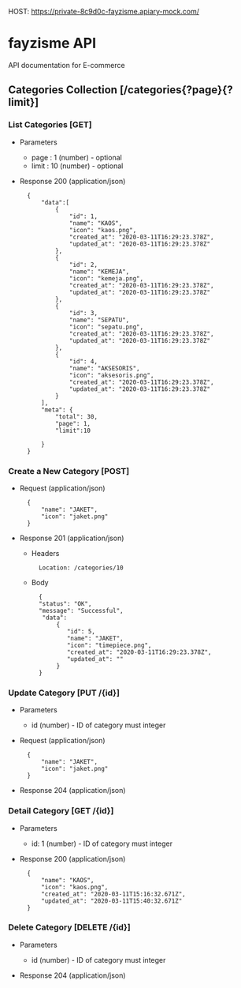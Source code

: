 HOST: https://private-8c9d0c-fayzisme.apiary-mock.com/
# fayzisme API

API documentation for E-commerce 

## Categories Collection [/categories{?page}{?limit}]
### List Categories [GET]

+ Parameters
    + page : 1 (number) - optional
    + limit : 10 (number) - optional


+ Response 200 (application/json)

        {
            "data":[
                {
                    "id": 1,
                    "name": "KAOS",
                    "icon": "kaos.png",
                    "created_at": "2020-03-11T16:29:23.378Z",
                    "updated_at": "2020-03-11T16:29:23.378Z"
                },
                {
                    "id": 2,
                    "name": "KEMEJA",
                    "icon": "kemeja.png",
                    "created_at": "2020-03-11T16:29:23.378Z",
                    "updated_at": "2020-03-11T16:29:23.378Z"
                },
                {
                    "id": 3,
                    "name": "SEPATU",
                    "icon": "sepatu.png",
                    "created_at": "2020-03-11T16:29:23.378Z",
                    "updated_at": "2020-03-11T16:29:23.378Z"
                },
                {
                    "id": 4,
                    "name": "AKSESORIS",
                    "icon": "aksesoris.png",
                    "created_at": "2020-03-11T16:29:23.378Z",
                    "updated_at": "2020-03-11T16:29:23.378Z"
                }
            ],
            "meta": {
                "total": 30,
                "page": 1,
                "limit":10
                
            }
        }


### Create a New Category [POST]

+ Request (application/json)

        {
            "name": "JAKET",
            "icon": "jaket.png"
        }

+ Response 201 (application/json)

    + Headers

            Location: /categories/10

    + Body

            {
            "status": "OK",
            "message": "Successful",
             "data":
                 {
                    "id": 5,
                    "name": "JAKET",
                    "icon": "timepiece.png",
                    "created_at": "2020-03-11T16:29:23.378Z",
                    "updated_at": ""
                 }
            }

### Update Category [PUT /{id}]

+ Parameters
    + id (number) - ID of category must integer

+ Request (application/json)

        {
            "name": "JAKET",
            "icon": "jaket.png"
        }

+ Response 204 (application/json)


### Detail Category [GET /{id}]

+ Parameters
    + id: 1 (number) - ID of category must integer

+ Response 200 (application/json)

        {
            "name": "KAOS",
            "icon": "kaos.png",
            "created_at": "2020-03-11T15:16:32.671Z",
            "updated_at": "2020-03-11T15:40:32.671Z"
        }

### Delete Category [DELETE /{id}]

+ Parameters
    + id (number) - ID of category must integer

+ Response 204 (application/json)

